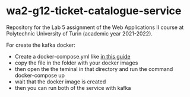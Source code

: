 # wa2-g12-ticket-catalogue-service
Repository for the Lab 5 assignment of the Web Applications II course at Polytechnic University of Turin (academic year 2021-2022).

For create the kafka docker:
- Create a docker-compose.yml like [in this guide](https://dev.to/magnuspedro/setting-up-spring-kafka-with-kotlin-53ea)
- copy the file in the folder with your docker images
- then open the the teminal in that directory and run the command  docker-compose up
- wait that the docker image is created
- then you can run both of the service with kafka